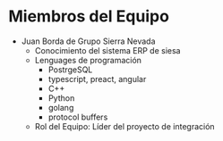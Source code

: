 # Miembros del Equipo
- Juan Borda de Grupo Sierra Nevada
  - Conocimiento del sistema ERP de siesa
  - Lenguages de programación
    - PostrgeSQL
    - typescript, preact, angular
    - C++
    - Python
    - golang
    - protocol buffers
  - Rol del Equipo: Líder del proyecto de integración


